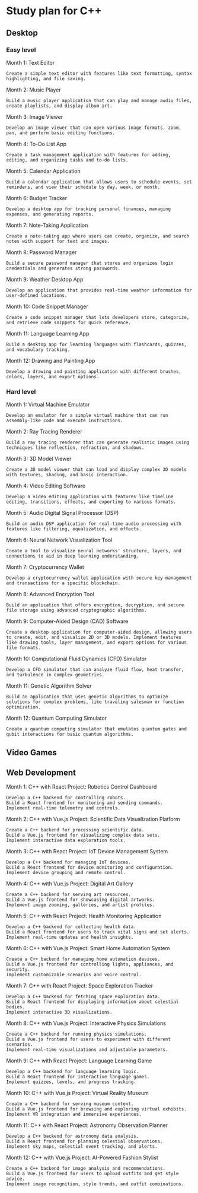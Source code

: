# Study plan for C++

## Desktop
### Easy level
Month 1: Text Editor

    Create a simple text editor with features like text formatting, syntax highlighting, and file saving.

Month 2: Music Player

    Build a music player application that can play and manage audio files, create playlists, and display album art.

Month 3: Image Viewer

    Develop an image viewer that can open various image formats, zoom, pan, and perform basic editing functions.

Month 4: To-Do List App

    Create a task management application with features for adding, editing, and organizing tasks and to-do lists.

Month 5: Calendar Application

    Build a calendar application that allows users to schedule events, set reminders, and view their schedule by day, week, or month.

Month 6: Budget Tracker

    Develop a desktop app for tracking personal finances, managing expenses, and generating reports.

Month 7: Note-Taking Application

    Create a note-taking app where users can create, organize, and search notes with support for text and images.

Month 8: Password Manager

    Build a secure password manager that stores and organizes login credentials and generates strong passwords.

Month 9: Weather Desktop App

    Develop an application that provides real-time weather information for user-defined locations.

Month 10: Code Snippet Manager

    Create a code snippet manager that lets developers store, categorize, and retrieve code snippets for quick reference.

Month 11: Language Learning App

    Build a desktop app for learning languages with flashcards, quizzes, and vocabulary tracking.

Month 12: Drawing and Painting App

    Develop a drawing and painting application with different brushes, colors, layers, and export options.

### Hard level
Month 1: Virtual Machine Emulator

    Develop an emulator for a simple virtual machine that can run assembly-like code and execute instructions.

Month 2: Ray Tracing Renderer

    Build a ray tracing renderer that can generate realistic images using techniques like reflection, refraction, and shadows.

Month 3: 3D Model Viewer

    Create a 3D model viewer that can load and display complex 3D models with textures, shading, and basic interaction.

Month 4: Video Editing Software

    Develop a video editing application with features like timeline editing, transitions, effects, and exporting to various formats.

Month 5: Audio Digital Signal Processor (DSP)

    Build an audio DSP application for real-time audio processing with features like filtering, equalization, and effects.

Month 6: Neural Network Visualization Tool

    Create a tool to visualize neural networks' structure, layers, and connections to aid in deep learning understanding.

Month 7: Cryptocurrency Wallet

    Develop a cryptocurrency wallet application with secure key management and transactions for a specific blockchain.

Month 8: Advanced Encryption Tool

    Build an application that offers encryption, decryption, and secure file storage using advanced cryptographic algorithms.

Month 9: Computer-Aided Design (CAD) Software

    Create a desktop application for computer-aided design, allowing users to create, edit, and visualize 2D or 3D models. Implement features like drawing tools, layer management, and export options for various file formats.

Month 10: Computational Fluid Dynamics (CFD) Simulator

    Develop a CFD simulator that can analyze fluid flow, heat transfer, and turbulence in complex geometries.

Month 11: Genetic Algorithm Solver

    Build an application that uses genetic algorithms to optimize solutions for complex problems, like traveling salesman or function optimization.

Month 12: Quantum Computing Simulator

    Create a quantum computing simulator that emulates quantum gates and qubit interactions for basic quantum algorithms.
## Video Games
## Web Development

Month 1: C++ with React
Project: Robotics Control Dashboard

    Develop a C++ backend for controlling robots.
    Build a React frontend for monitoring and sending commands.
    Implement real-time telemetry and controls.

Month 2: C++ with Vue.js
Project: Scientific Data Visualization Platform

    Create a C++ backend for processing scientific data.
    Build a Vue.js frontend for visualizing complex data sets.
    Implement interactive data exploration tools.

Month 3: C++ with React
Project: IoT Device Management System

    Develop a C++ backend for managing IoT devices.
    Build a React frontend for device monitoring and configuration.
    Implement device grouping and remote control.

Month 4: C++ with Vue.js
Project: Digital Art Gallery

    Create a C++ backend for serving art resources.
    Build a Vue.js frontend for showcasing digital artworks.
    Implement image zooming, galleries, and artist profiles.

Month 5: C++ with React
Project: Health Monitoring Application

    Develop a C++ backend for collecting health data.
    Build a React frontend for users to track vital signs and set alerts.
    Implement real-time updates and health insights.

Month 6: C++ with Vue.js
Project: Smart Home Automation System

    Create a C++ backend for managing home automation devices.
    Build a Vue.js frontend for controlling lights, appliances, and security.
    Implement customizable scenarios and voice control.

Month 7: C++ with React
Project: Space Exploration Tracker

    Develop a C++ backend for fetching space exploration data.
    Build a React frontend for displaying information about celestial bodies.
    Implement interactive 3D visualizations.

Month 8: C++ with Vue.js
Project: Interactive Physics Simulations

    Create a C++ backend for running physics simulations.
    Build a Vue.js frontend for users to experiment with different scenarios.
    Implement real-time visualizations and adjustable parameters.

Month 9: C++ with React
Project: Language Learning Game

    Develop a C++ backend for language learning logic.
    Build a React frontend for interactive language games.
    Implement quizzes, levels, and progress tracking.

Month 10: C++ with Vue.js
Project: Virtual Reality Museum

    Create a C++ backend for serving museum content.
    Build a Vue.js frontend for browsing and exploring virtual exhibits.
    Implement VR integration and immersive experiences.

Month 11: C++ with React
Project: Astronomy Observation Planner

    Develop a C++ backend for astronomy data analysis.
    Build a React frontend for planning celestial observations.
    Implement sky maps, celestial event tracking, and alerts.

Month 12: C++ with Vue.js
Project: AI-Powered Fashion Stylist

    Create a C++ backend for image analysis and recommendations.
    Build a Vue.js frontend for users to upload outfits and get style advice.
    Implement image recognition, style trends, and outfit combinations.
